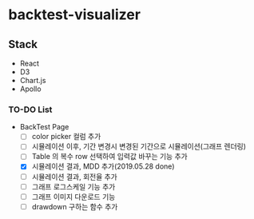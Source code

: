 # backtest-visualizer

## Stack

- React
- D3
- Chart.js
- Apollo

### TO-DO List

- BackTest Page
  - [ ] color picker 컬럼 추가
  - [ ] 시뮬레이션 이후, 기간 변경시 변경된 기간으로 시뮬레이션(그래프 렌더링)
  - [ ] Table 의 복수 row 선택하여 입력값 바꾸는 기능 추가
  - [x] 시뮬레이션 결과, MDD 추가(2019.05.28 done)
  - [ ] 시뮬레이션 결과, 회전율 추가
  - [ ] 그래프 로그스케일 기능 추가
  - [ ] 그래프 이미지 다운로드 기능
  - [ ] drawdown 구하는 함수 추가
